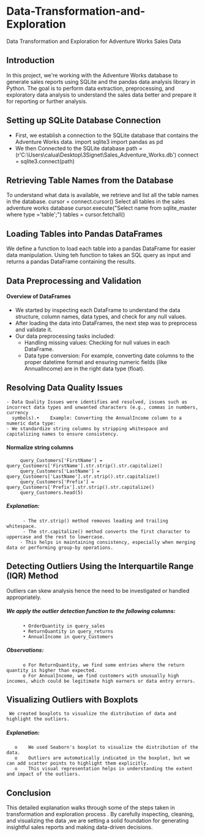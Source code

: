 # Data-Transformation-and-Exploration
Data Transformation and Exploration for Adventure Works Sales Data

## Introduction
 In this project, we're working with the Adventure Works database to generate sales reports using SQLite and the pandas data analysis library in Python. The 
 goal is to perform data extraction, preprocessing, and exploratory data analysis to understand the sales data better and prepare it for reporting or 
 further analysis.
 
## Setting up SQLite Database Connection

- First, we establish a connection to the SQLite database that contains the Adventure Works data.
   import sqlite3
   import pandas as pd
- We then Connected to the SQLite database path = (r'C:\Users\calua\Desktop\3Signet\Sales_Adventure_Works.db')
  connect = sqlite3.connect(path)
  
## Retrieving Table Names from the Database
To understand what data is available, we retrieve and list all the table names in the database.
  cursor = connect.cursor()
  Select all tables in the sales adventure works database
  cursor.execute("Select name from sqlite_master where type ='table';")
  tables = cursor.fetchall()
  
  ## Loading Tables into Pandas DataFrames
  We define a function to load each table into a pandas DataFrame for easier data manipulation.
  Using teh function to takes an SQL query as input and returns a pandas DataFrame containing the results.
  
 ## Data Preprocessing and Validation 
 #### Overview of DataFrames
 - We started by inspecting each DataFrame to understand the data structure, column names, data types, and check for any null values.
 - After loading the data into DataFrames, the next step was to preprocess and validate it.
 - Our data preprocessing tasks included:
    - Handling missing values: Checking for null values in each DataFrame.
    -	Data type conversion: For example, converting date columns to the proper datetime format and ensuring numeric fields (like AnnualIncome) are in the 
      right data type (float).
     	
  ## Resolving Data Quality Issues
  	- Data Quality Issues were identifies and resolved, issues such as incorrect data types and unwanted characters (e.g., commas in numbers, currency 
      symbols).•	Example: Converting the AnnualIncome column to a numeric data type:
    - We standardize string columns by stripping whitespace and capitalizing names to ensure consistency.

  #### Normalize string columns
         query_Customers['FirstName'] = query_Customers['FirstName'].str.strip().str.capitalize()
         query_Customers['LastName'] = query_Customers['LastName'].str.strip().str.capitalize()
         query_Customers['Prefix'] = query_Customers['Prefix'].str.strip().str.capitalize()
         query_Customers.head(5)
         
  ##### Explanation:
	      - The str.strip() method removes leading and trailing whitespace.
	      - The str.capitalize() method converts the first character to uppercase and the rest to lowercase.
         - This helps in maintaining consistency, especially when merging data or performing group-by operations.
         
   ## Detecting Outliers Using the Interquartile Range (IQR) Method
   Outliers can skew analysis hence the need to be investigated or handled appropriately.
   
   #####  We apply the outlier detection function to the following columns:
          •	OrderQuantity in query_sales
          •	ReturnQuantity in query_returns
          •	AnnualIncome in query_Customers
  ##### Observations:
          o	For ReturnQuantity, we find some entries where the return quantity is higher than expected.
          o	For AnnualIncome, we find customers with unusually high incomes, which could be legitimate high earners or data entry errors.

  ## Visualizing Outliers with Boxplots
     We created boxplots to visualize the distribution of data and highlight the outliers.
  ##### Explanation:
       o	We used Seaborn's boxplot to visualize the distribution of the data.
       o	Outliers are automatically indicated in the boxplot, but we can add scatter points to highlight them explicitly.
       o	This visual representation helps in understanding the extent and impact of the outliers.

 ## Conclusion
 This detailed explanation walks through some of the steps taken in transformation and exploration process . By carefully inspecting, cleaning, and 
 visualizing the data ,we are setting a solid foundation for generating insightful sales reports and making data-driven decisions.


    


